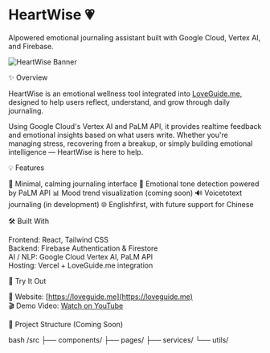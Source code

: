 # HeartWise 💗  
AIpowered emotional journaling assistant built with Google Cloud, Vertex AI, and Firebase.

![HeartWise Banner](https://loveguide.me/assets/heartwisebanner.png) 



✨ Overview

HeartWise is an emotional wellness tool integrated into [LoveGuide.me](https://loveguide.me/), designed to help users reflect, understand, and grow through daily journaling.

Using Google Cloud's Vertex AI and PaLM API, it provides realtime feedback and emotional insights based on what users write. Whether you're managing stress, recovering from a breakup, or simply building emotional intelligence — HeartWise is here to help.



💡 Features

 📝 Minimal, calming journaling interface
 🤖 Emotional tone detection powered by PaLM API
 📊 Mood trend visualization (coming soon)
 🔊 Voicetotext journaling (in development)
 🌐 Englishfirst, with future support for Chinese



🛠️ Built With

 Frontend: React, Tailwind CSS  
 Backend: Firebase Authentication & Firestore  
 AI / NLP: Google Cloud Vertex AI, PaLM API  
 Hosting: Vercel + LoveGuide.me integration



🚀 Try It Out

🔗 Website: [https://loveguide.me](https://loveguide.me)  
🎬 Demo Video: [Watch on YouTube](https://www.youtube.com/watch?v=4KwrhKR52Ys)



📁 Project Structure (Coming Soon)

bash
/src
  ├── components/
  ├── pages/
  ├── services/
  └── utils/

